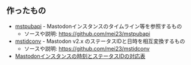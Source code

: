 
## 作ったもの

* [mstpubapi](https://mstpubapi.herokuapp.com/) - Mastodonインスタンスのタイムライン等を参照するもの
    * ソースや説明: https://github.com/mei23/mstpubapi
* [mstidconv](mstidconv/mstid.html) - Mastodon v2.x のステータスIDと日時を相互変換するもの
    * ソースや説明: https://github.com/mei23/mstidconv
* [Mastodonインスタンスの時刻とステータスIDの対応表](msttstable/)

